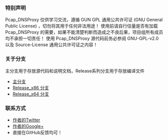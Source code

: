 ### 特别声明

Pcap_DNSProxy 仅供学习交流，遵循 GUN GPL 通用公共许可证 (GNU General Public License) ，切勿将其用于任何非法用途！
使用前请自行估量是否有加载 Pcap_DNSProxy 的需要，如果不能清楚判断而造成之不良后果，项目组所有成员均不承担一切责任！
使用 Pcap_DNSProxy 源代码前务必参阅 GNU-GPL-v2.0 以及 Source-License 通用公共许可证之内容！

### 关于分支
主分支用于存放源代码和说明文档，Release系列分支用于存放编译文件
* [主分支](https://github.com/chengr28/pcap_dnsproxy)<br />
* [Release_x86 分支](https://github.com/chengr28/pcap_dnsproxy/tree/Release_x86)<br />
* [Release_x64 分支](https://github.com/chengr28/pcap_dnsproxy/tree/Release_x64)<br />

### 联系方式
* [作者的Twitter](https://twitter.com/chengr28)
* [作者的Google+](https://plus.google.com/104603245338932141930)
* 直接在GitHub反馈均可！